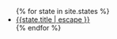 <ul>
{% for state in site.states %}
<li><a href="{{state.permalink}}">{{state.title | escape }}</a></li>
{% endfor %}
</ul>
